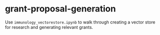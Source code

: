 # grant-proposal-generation

Use `immunology_vectorestore.ipynb` to walk through creating a vector store for research and generating relevant grants.
